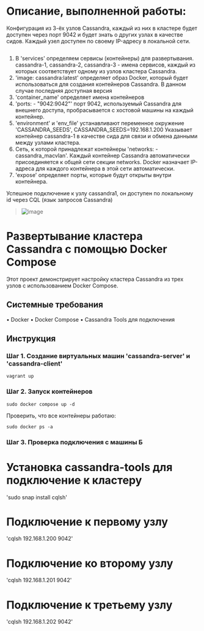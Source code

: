 # Описание, выполненной работы:

Конфигурация из 3-ёх узлов Cassandra, каждый из них в кластере будет доступен через порт 9042 и будет знать о других узлах в качестве сидов. Каждый узел доступен по своему IP-адресу в локальной сети.

```shell

```

1. В 'services' определяем сервисы (контейнеры) для развертывания. cassandra-1, cassandra-2, cassandra-3 - имена сервисов, каждый из которых соответствует одному из узлов кластера Cassandra.
2. 'image: cassandra:latest' определяет образ Docker, который будет использоваться для создания контейнеров Cassandra. В данном случае последняя доступная версия
3. 'container_name' определяет имена контейнеров
4. 'ports: - "9042:9042"' порт 9042, используемый Cassandra для внешнего доступа, пробрасывается с хостовой машины на каждый контейнер.
5. 'environment' и 'env_file' устанавливают переменное окружение 'CASSANDRA_SEEDS', CASSANDRA_SEEDS=192.168.1.200 Указывает контейнер cassandra-1 в качестве сида для связи и обмена данными между узлами кластера.
6. Сеть, к которой принадлежат контейнеры 'networks: - cassandra_macvlan'. Каждый контейнер Cassandra автоматически присоединяется к общей сети секции networks. Docker назначает IP-адреса для каждого контейнера в этой сети автоматически.
7. 'expose' определяет порты, которые будут открыты внутри контейнера.

Успешное подключение к узлу cassandra1, он доступен по локальному id через CQL (язык запросов Cassandra)
> ![image]()

# Развертывание кластера Cassandra с помощью Docker Compose

Этот проект демонстрирует настройку кластера Cassandra из трех узлов с использованием Docker Compose. 

## Системные требования

•	Docker
•	Docker Compose
•	Cassandra Tools для подключения


## Инструкция

### Шаг 1. Создание виртуальных машин 'cassandra-server' и 'cassandra-client' 
```shell
vagrant up
```

### Шаг 2. Запуск контейнеров
```shell
sudo docker compose up -d
```
Проверить, что все контейнеры работаю:
```shell
sudo docker ps -a 
```

### Шаг 3. Проверка подключения с машины Б

# Установка cassandra-tools для подключение к кластеру 
'sudo snap install cqlsh'

# Подключение к первому узлу
'cqlsh 192.168.1.200 9042'

# Подключение ко второму узлу
'cqlsh 192.168.1.201 9042'

# Подключение к третьему узлу
'cqlsh 192.168.1.202 9042'

